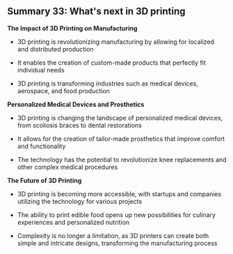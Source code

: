 ## Summary 33: What's next in 3D printing

**The Impact of 3D Printing on Manufacturing**

- 3D printing is revolutionizing manufacturing by allowing for localized and distributed production
- It enables the creation of custom-made products that perfectly fit individual needs
- 3D printing is transforming industries such as medical devices, aerospace, and food production

**Personalized Medical Devices and Prosthetics**

- 3D printing is changing the landscape of personalized medical devices, from scoliosis braces to dental restorations
- It allows for the creation of tailor-made prosthetics that improve comfort and functionality
- The technology has the potential to revolutionize knee replacements and other complex medical procedures

**The Future of 3D Printing**

- 3D printing is becoming more accessible, with startups and companies utilizing the technology for various projects
- The ability to print edible food opens up new possibilities for culinary experiences and personalized nutrition
- Complexity is no longer a limitation, as 3D printers can create both simple and intricate designs, transforming the manufacturing process